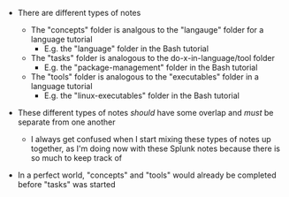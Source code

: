 - There are different types of notes
  - The "concepts" folder is analgous to the "langauge" folder for a language tutorial
    - E.g. the "language" folder in the Bash tutorial
  - The "tasks" folder is analogous to the do-x-in-language/tool folder
    - E.g. the "package-management" folder in the Bash tutorial
  - The "tools" folder is analogous to the "executables" folder in a language tutorial
    - E.g. the "linux-executables" folder in the Bash tutorial
- These different types of notes _should_ have some overlap and _must_ be separate from one another
  - I always get confused when I start mixing these types of notes up together, as I'm doing now with these Splunk notes because there is so much to
    keep track of


- In a perfect world, "concepts" and "tools" would already be completed before "tasks" was started